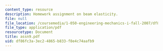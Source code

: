 ```yaml
---
content_type: resource
description: Homework assignment on beam elasticity.
file: null
file_location: /coursemedia/1-050-engineering-mechanics-i-fall-2007/df86fc3a3ec24865b833f8e4c74aafb9_assn9.pdf
file_type: application/pdf
resourcetype: Document
title: assn9.pdf
uid: df86fc3a-3ec2-4865-b833-f8e4c74aafb9
---
```

